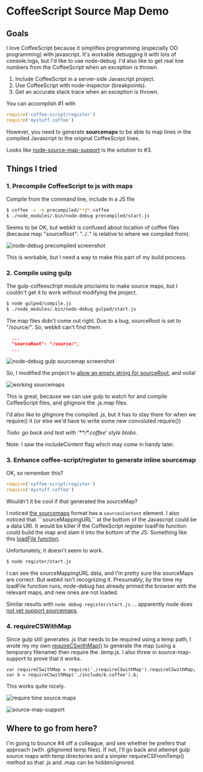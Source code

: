 # CoffeeScript Source Map Demo

## Goals

I love CoffeeScript because it simplifies programming (especially OO programming) with javascript. It's workable debugging it with lots of console.logs, but I'd like to use node-debug. I'd also like to get real line numbers from the CoffeeScript when an exception is thrown.

1. Include CoffeeScript in a server-side Javascript project.
2. Use CoffeeScript with node-inspector (breakpoints).
3. Get an accurate stack trace when an exception is thrown.

You can accomplish #1 with 

```js
require('coffee-script/register')
require('mystuff.coffee')
```

However, you need to generate **sourcemaps** to be able to map lines in the compiled Javascript to the original CoffeeScript lines.

Looks like [node-source-map-support](https://github.com/evanw/node-source-map-support) is the solution to #3.

## Things I tried

### 1. Precompile CoffeeScript to js with maps

Compile from the command line, include in a JS file

```bash
$ coffee -c -m precompiled/**/*.coffee
$ ./node_modules/.bin/node-debug precompiled/start.js
```

Seems to be OK, but webkit is confused about location of coffee files (because map "sourceRoot": "../.." is relative to where we compiled from).

![node-debug precompiled screenshot](https://www.evernote.com/shard/s3/sh/baae78ee-6cae-44b5-abe3-0b36d6cbba36/59bf5754b12116cbd0f5e218bf372dad/res/b134e048-4477-4080-ba46-4e7e7e77bf01/skitch.png)

This is workable, but I need a way to make this part of my build process.

### 2. Compile using gulp

The gulp-coffeescfript module proclaims to make source maps, but I couldn't get it to work without modifying the project. 

```bash
$ node gulped/compile.js
$ ./node_modules/.bin/node-debug gulped/start.js
```

The map files didn't come out right. Due to a bug, sourceRoot is set to "/source/". So, webkit can't find them.

```json
  ...
  "sourceRoot": "/source/",
  ...
```

![node-debug gulp sourcemap screenshot](https://www.evernote.com/shard/s3/sh/8fed77e3-d57a-44a8-b785-5f4c1a73c90a/9d7c50113ec8c60ef361ac31c88470b4/res/4097a84a-5628-4774-9e84-f0602f007d58/skitch.png)

So, I modified the project to [allow an empty string for sourceRoot](https://github.com/GiantThinkwell/gulp-sourcemaps/commit/8a4ecd90b64db2d6d06948670d3139deef8a82d5), and voila!

![working sourcemaps](https://www.evernote.com/shard/s3/sh/2ad78e26-2932-40db-a959-0f0daa95b240/0f94b5a5a34ac50168651dc066f70873/res/9fa51908-8f7b-450e-807f-3dfa8ccce7b1/skitch.png)

This is great, because we can use gulp to watch for and compile CoffeeScript files, and gitignore the .js.map files. 

I'd also like to gitignore the compiled .js, but it has to stay there for when we require() it (or else we'd have to write some new convoluted require())

_Todo: go back and test with '**/*.coffee' style blobs._

Note: I saw the includeContent flag which may come in handy later.

### 3. Enhance coffee-script/register to generate inline sourcemap

OK, so remember this?

```js
require('coffee-script/register')
require('mystuff.coffee')
```

Wouldn't it be cool if that generated the sourceMap?

I noticed [the sourcemaps](https://docs.google.com/document/d/1U1RGAehQwRypUTovF1KRlpiOFze0b-_2gc6fAH0KY0k/edit) format has a ```sourcesContent``` element. I also noticed that ```sourceMappingURL`` at the bottom of the Javascript could be a data URI.
It would be killer if the CoffeeScript register loadFile function could build the map and slam it into the bottom of the JS. Something like this [loadFile function](https://github.com/GiantThinkwell/coffeescript/blob/91f820b619360eff78ff716e8520522908ae615e/lib/coffee-script/register.js).

Unfortunately, it doesn't seem to work.

```bash
$ node register/start.js
```

I can see the sourceMappingURL data, and I'm pretty sure the sourceMaps are correct. But webkit isn't recognizing it. Presumably, by the time my loadFile function runs, node-debug has already primed the browser with the relevant maps, and new ones are not loaded.

Similar results with ```node debug register/start.js``` ... apparently node does [not yet support sourcemaps](https://github.com/joyent/node/issues/3712).

### 4. requireCSWithMap

Since gulp still generates .js that needs to be required using a temp path, I wrote my my own [requireCSwithMap()](https://github.com/adamloving/coffeescript-sourcemap-demo/blob/master/prerequire/requireCSWithMap.js) to generate the map (using a temporary filename) then require the .temp.js. I also threw in source-map-support to prove that it works.

```
var requireCSwithMap = require('./requireCSwithMap').requireCSwithMap;
var b = requireCSwithMap('./include/b.coffee').b;
```

This works quite nicely.

![require time source maps](https://www.evernote.com/shard/s3/sh/21399951-486c-4a13-98a0-8f3f7291e58b/81926c63959f93c8f4721eef79a82b6f/res/50813e4e-e69b-4f92-a73a-b62901c5a7ae/skitch.png)

![source-map-support](https://www.evernote.com/shard/s3/sh/4e3c8b52-819a-47a4-8e07-8803aee81a64/ba10a7d536470a2ed2cb4b16c8dbac45/res/6d9f4261-6c63-40ca-8f99-d5f9393224ef/skitch.png)


## Where to go from here?

I'm going to bounce #4 off a colleague, and see whether he prefers that approach (with .gitignored temp files). If not, I'll go back and attempt gulp source maps with temp directories and a simpler requireCSFromTemp() method so that .js and .map can be hidden/ignored.

